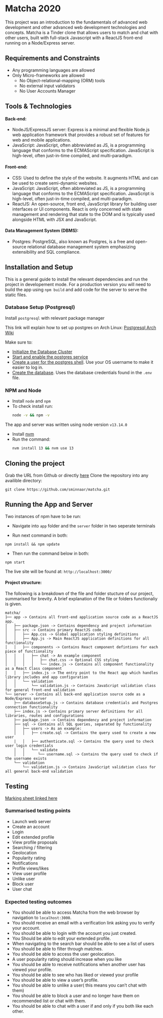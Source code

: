 # Matcha 2020
This project was an introduction to the fundamentals of advanced web development and other advanced web development technologies and concepts.
Matcha is a Tinder clone that allows users to match and chat with other users, built with full-stack Javascript with a ReactJS front-end running on a Node/Express 
server.

## Requirements and Constraints
- Any programming languages are allowed
- Only Micro-frameworks are allowed
    - No Object-relational-mapping (ORM) tools 
    - No external input validators
    - No User Accounts Manager

## Tools & Technologies

#### Back-end:
- NodeJS/ExpressJS server:  Express is a minimal and flexible Node.js web application framework that provides a robust set of features for web and mobile applications. 
- JavaScript: JavaScript, often abbreviated as JS, is a programming language that conforms to the ECMAScript specification. JavaScript is high-level, often just-in-time compiled, and multi-paradigm.

#### Front-end:
- CSS: Used to define the style of the website. It augments HTML and can be used to create semi-dynamic websites.
- JavaScript: JavaScript, often abbreviated as JS, is a programming language that conforms to the ECMAScript specification. JavaScript is high-level, often just-in-time compiled, and multi-paradigm.
- ReactJS: An open-source, front end, JavaScript library for building user interfaces or UI components. React is only concerned with state management and rendering that state to the DOM and is typically used alongside HTML with JSX and JavaScript.

#### Data Management System (DBMS):
- Postgres: PostgreSQL, also known as Postgres, is a free and open-source relational database management system emphasizing extensibility and SQL compliance.

## Installation and Setup
This is a general guide to install the relevant dependencies and run the project in developement mode.
For a production version you will need to build the app using `npm build` and add code for the server to serve the static files.

### Database Setup (Postgresql)
Install `postgresql` with relevant package manager

This link will explain how to set up postgres on Arch Linux: [Postgresql Arch Wiki](https://wiki.archlinux.org/index.php/PostgreSQL)

Make sure to:
- [Initialize the Database Cluster](https://wiki.archlinux.org/index.php/PostgreSQL)
- [Start and enable the postgres service](https://wiki.archlinux.org/index.php/Systemd#Using_units)
- [Create a user for the postgres shell](https://wiki.archlinux.org/index.php/PostgreSQL). Use your OS username to make it easier to log in.
- [Create the database](https://wiki.archlinux.org/index.php/PostgreSQL). Uses the database credentials found in the `.env` file.

### NPM and Node
- Install `node` and `npm`
- To check install run:
	```bash
	node -v && npm -v
	```
The app and server was written using node version `v13.14.0`
- Install [nvm](https://github.com/nvm-sh/nvm)
- Run the command:
	```bash
	nvm install 13 && nvm use 13
	```

## Cloning the project
Grab the URL from Github or directly [here](https://github.com/sminnaar/matcha.git)
Clone the repository into any availible directory:
```
git clone https://github.com/sminnaar/matcha.git
```

## Running the App and Server
Two instances of npm have to be run:
- Navigate into `app` folder and the `server` folder in two seperate terminals

- Run next command in both:
```
npm install && npm update
```
- Then run the command below in both:
```
npm start
```
The live site will be found at: `http://localhost:3000/`

#### Project structure:
The following is a breakdown of the file and folder stucture of our project, summarised for brevity. A brief explanation of the file or folders functionaliy is given.
```
matcha/
├── app -> Contains all front-end application source code as a ReactJS app. 
│   ├── package.json -> Contains dependency and project information
│   ├── src -> Contains primary ReactJS code. 
│   │   ├── App.css -> Global application styling definitions
│   │   ├── App.js -> Main ReactJS application definitions for all functionality
│   │   ├── components -> Contains React component defintions for each piece of functionality
│   │   │   ├── chat -> An example component
│   │   │   │   ├── chat.css -> Optional CSS styling 
│   │   │   │   └── index.js -> Contains all component functionality as a React Class component
│   │   ├── index.js -> The entry point to the React app which handles library includes and app configuration 
│   │   └── validation 
│   │       └── validation.js -> Contains JavaScript validation class for general front-end validation 
└── server -> Contains all back-end application source code as a Node/Express server
    ├── databaseSetup.js -> Contains database credentials and Postgres connection functionality
    ├── index.js -> Contains primary server definitions for all libraries, routes and configurations
    ├── package.json -> Contains dependency and project information
    ├── sql -> Contains all SQL queries, separated by functionality
    │   ├── users -> As an example:
    │   │   ├── create.sql -> Contains the query used to create a new user 
    |   │   ├── authenticate.sql -> Contains the query used to check user login credentials
    │   │   └── validate 
    │   │      └── username.sql -> Contains the query used to check if the username exists
    └── validation
        └── validation.js -> Contains JavaScript validation class for all general back-end validation 
```

## Testing
[Marking sheet linked here](https://github.com/tcajee/camagru/blob/master/camagru.pdf)

### Summarised testing points
- Launch web server
- Create an account
- Login
- Edit extended profile
- View profile proposals
- Searching / filtering
- Geolocation 
- Popularity rating
- Notifications
- Profile views/likes
- View user profile
- Unlike user
- Block user
- User chat

### Expected testing outcomes
- You should be able to access Matcha from the web browser by navigation to `localhost:3000`.
- You should receive an email with a verification link asking you to verify your account.
- You should be able to login with the account you just created.
- You Should be able to edit your extended profile.
- When navigating to the search bar should be able to see a list of users 
- You should be able to filter through matches.
- You should be able to access the user geolocation.
- A user popularity rating should increase when you like
- You should be able to receive notifications when another user has viewed your profile.
- You should be able to see who has liked or viewed your profile
- You should be able to view a user’s profile.
- You should be able to unlike a user( this means you can’t chat with them)
- You should be able to block a user and no longer have them on recommended list or chat with them.
- You should be able to chat with a user if and only if you both like each other.
